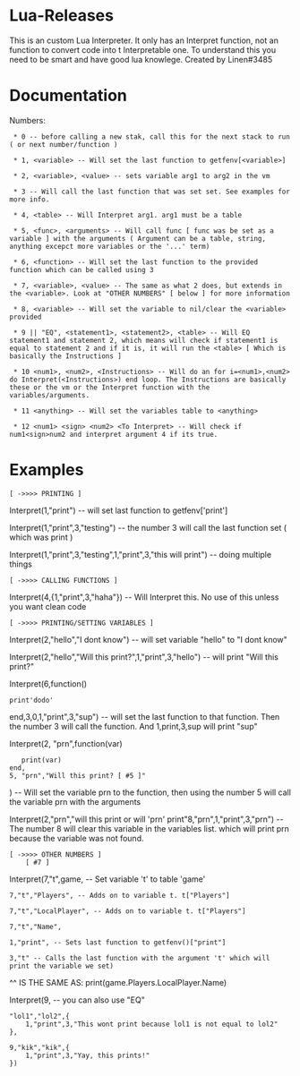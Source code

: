 # Lua-Releases
This is an custom Lua Interpreter. It only has an Interpret function, not an function to convert code into t Interpretable one.
To understand this you need to be smart and have good lua knowlege.
Created by Linen#3485
# Documentation
Numbers: 
     
     * 0 -- before calling a new stak, call this for the next stack to run ( or next number/function )
     
     * 1, <variable> -- Will set the last function to getfenv[<variable>]
     
     * 2, <variable>, <value> -- sets variable arg1 to arg2 in the vm
     
     * 3 -- Will call the last function that was set set. See examples for more info.
     
     * 4, <table> -- Will Interpret arg1. arg1 must be a table
    
     * 5, <func>, <arguments> -- Will call func [ func was be set as a variable ] with the arguments ( Argument can be a table, string, anything excepct more variables or the '...' term) 
     
     * 6, <function> -- Will set the last function to the provided function which can be called using 3
    
     * 7, <variable>, <value> -- The same as what 2 does, but extends in the <variable>. Look at "OTHER NUMBERS" [ below ] for more information

     * 8, <variable> -- Will set the variable to nil/clear the <variable> provided

     * 9 || "EQ", <statement1>, <statement2>, <table> -- Will EQ statement1 and statement 2, which means will check if statement1 is equal to statement 2 and if it is, it will run the <table> [ Which is basically the Instructions ]

     * 10 <num1>, <num2>, <Instructions> -- Will do an for i=<num1>,<num2> do Interpret(<Instructions>) end loop. The Instructions are basically these or the vm or the Interpret function with the variables/arguments.

     * 11 <anything> -- Will set the variables table to <anything>

     * 12 <num1> <sign> <num2> <To Interpret> -- Will check if num1<sign>num2 and interpret argument 4 if its true.
# Examples
    [ ->>>> PRINTING ]
  Interpret(1,"print") -- will set last function to getfenv['print']
  
  Interpret(1,"print",3,"testing") -- the number 3 will call the last function set ( which was print )
  
  Interpret(1,"print",3,"testing",1,"print",3,"this will print") -- doing multiple things

    [ ->>>> CALLING FUNCTIONS ]

  Interpret(4,{1,"print",3,"haha"}) -- Will Interpret this. No use of this unless you want clean code

    [ ->>>> PRINTING/SETTING VARIABLES ]

  Interpret(2,"hello","I dont know") -- will set variable "hello" to "I dont know"

  Interpret(2,"hello","Will this print?",1,"print",3,"hello") -- will print "Will this print?"

  Interpret(6,function()

    print'dodo'
  end,3,0,1,"print",3,"sup") -- will set the last function to that function. Then the number 3 will call the function. And 1,print,3,sup will print "sup"
  
  Interpret(2, "prn",function(var)

       print(var)
    end,
    5, "prn","Will this print? [ #5 ]"
  ) -- Will set the variable prn to the function, then using the number 5 will call the variable prn with the arguments

  Interpret(2,"prn","will this print or will 'prn' print"8,"prn",1,"print",3,"prn") -- The number 8 will clear this variable in the variables list. which will print prn because the variable was not found.

    [ ->>>> OTHER NUMBERS ]
        [ #7 ]
  Interpret(7,"t",game, -- Set variable 't' to table 'game'

    7,"t","Players", -- Adds on to variable t. t["Players"]

    7,"t","LocalPlayer", -- Adds on to variable t. t["Players"]

    7,"t","Name",

    1,"print", -- Sets last function to getfenv()["print"]

    3,"t" -- Calls the last function with the argument 't' which will print the variable we set)

  ^^ IS THE SAME AS: print(game.Players.LocalPlayer.Name)


  Interpret(9, -- you can also use "EQ"

    "lol1","lol2",{
        1,"print",3,"This wont print because lol1 is not equal to lol2"
    },

    9,"kik","kik",{
        1,"print",3,"Yay, this prints!"
    })
